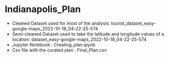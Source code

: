 # Indianapolis_Plan
- Cleaned Dataset used for most of the analysis:  tourist_dataset_easy-google-maps_2022-10-18_04-22-25-574
- Semi-cleaned Dataset used to take the latitude and longitude values of a location:  dataset_easy-google-maps_2022-10-18_04-22-25-574
- Jupyter Notebook : Creating_plan.ipynb
- Csv file with the curated plan : Final_Plan.csv
